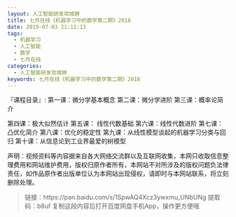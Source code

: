 ```yaml
---
layout: 人工智能研发攻城狮
title: 七月在线《机器学习中的数学第二期》2018
date: 2019-07-03 21:11:13
tags:
  - 机器学习
  - 人工智能
  - 数学
  - 七月在线
categories:
  - 人工智能研发攻城狮
keywords: 七月在线《机器学习中的数学第二期》2018
---
```

『课程目录』: 
第一课：微分学基本概念
第二课：微分学进阶
第三课：概率论简介
<!-- more -->
第四课：极大似然估计
第五课： 线性代数基础
第六课：线性代数进阶
第七课：凸优化简介
第八课：优化的稳定性
第九课：从线性模型谈起的机器学习分类与回归
第十课：从信息论到工业界最爱的树模型
<div class="post-copyright">
    <div class="post-copyright__author">
      <span class="post-copyright-meta">声明：视频资料等内容据来自各大网络交流群以及互联网收集，本网只收取信息整理费用和网站维护费用，版权归原作者所有，本网站不对所涉及的版权问题负法律责任，如作品原作者出版单位认为本网站出现侵权，请即时与本网站联系，将立刻删除处理。 </span>
    </div>
</div>

<blockquote class="blockquote-center">
链接：https://pan.baidu.com/s/1SpwAQ4Xcz3ywxmu_UNbUNg 
提取码：b8uf 
复制这段内容后打开百度网盘手机App，操作更方便哦
</blockquote>

